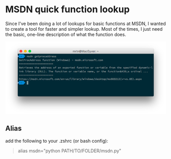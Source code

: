 # MSDN quick function lookup

Since I've been doing a lot of lookups for basic functions at MSDN, I wanted to create a tool for faster and simpler lookup. Most of the times, I just need the basic, one-line description of what the function does.

![MSDN demo image](msdn.png)

## Alias
add the following to your .zshrc (or bash config):
> alias msdn="python PATH/TO/FOLDER/msdn.py"
